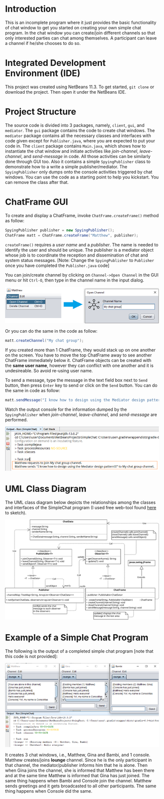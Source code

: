 Introduction
============
This is an incomplete program where it just provides the basic functionality of chat window to get you started on creating your own simple chat program. In the chat window you can create/join different channels so that only interested parties can chat among themselves. A participant can leave a channel if he/she chooses to do so.

Integrated Development Environment (IDE)
========================================
This project was created using NetBeans 11.3. To get started, `git clone` or download the project. Then open it under the NetBeans IDE.

Project Structure
=================
The source code is divided into 3 packages, namely, `client`, `gui`, and `mediator`. The `gui` package contains the code to create chat windows. The `mediator` package contains all the necessary classes and interfaces with code given except for `Publisher.java`, where you are expected to put your code in. The `client` package contains `Main.java`, which shows how to instantiate the chat window and initiate activities like _join-channel_, _leave-channel_, and _send-message_ in code. All those activities can be similarly done through GUI too. Also it contains a simple `SpyingPublisher` class to demonstrate how to a write a simple publisher/mediator. The `SpyingPublisher` only dumps onto the console activities triggered by chat windows. You can use the code as a starting point to help you kickstart. You can remove the class after that.

ChatFrame GUI
=============
To create and display a ChatFrame, invoke `ChatFrame.createFrame()` method as follow:
```java
SpyingPublisher publisher = new SpyingPublisher();
ChatFrame matt = ChatFrame.createFrame("Matthew", publisher);
```
`createFrame()` requires a _user name_ and a _publisher_. The name is needed to identify the user and should be unique. The publisher is a mediator object whose job is to coordinate the reception and dissemination of chat and system status messages.
[Note: Change the `SpyingPublisher` to `Publisher` once you have completed the `Publisher.java` code]

You can join/create channel by clicking on `Channel->Open Channel` in the GUI menu or hit `Ctrl-O`, then type in the channel name in the input dialog. 

![Open a Channel](/doc/images/OpenAChannel.png)

Or you can do the same in the code as follow:
```java
matt.createChannel("My chat group");
```
If you created more than 1 ChatFrame, they would stack up on one another on the screen. You have to move the top ChatFrame away to see another ChatFrame immediately below it. ChatFrame objects can be created with the __same user name__, however they can conflict with one another and it is undesireable. So avoid re-using user name.  

To send a message, type the message in the text field box next to `Send` button, then press `Enter` key to send or click on the `Send` button. You can do the same in code as follow:
```java
matt.sendMessage("I know how to design using the Mediator design pattern!!!", "My chat group");
```
Watch the output console for the information dumped by the `SpyingPublisher` when _join-channel_, _leave-channel_, and _send-message_ are performed.

![Simple Chat Example](/doc/images/OutputFromSpyingPublisher.png)

UML Class Diagram
=================
The UML class diagram below depicts the relationships among the classes and interfaces of the SimpleChat program (I used free web-tool found [here](https://drawio-app.com/) to sketch).

![Simple Chat Example](/doc/images/SimpleChatUMLClassDiagram.svg)

Example of a Simple Chat Program
================================
The following is the output of a completed simple chat program [note that this code is not provided]:

![Simple Chat Example](/doc/images/SimpleChat.png)

It creates 3 chat windows, i.e., Matthew, Gina and Bambi, and 1 console. Matthew creates/joins **lounge** channel. Since he is the only participant in that channel, the mediator/publisher informs him that he is alone. Then when Gina joins the channel, she is informed that Matthew has been there and at the same time Matthew is informed that Gina has just joined. The same thing happens when Bambi and Console join the channel. Matthew sends greetings and it gets broadcasted to all other participants. The same thing happens when Console did the same.  


